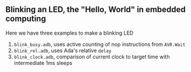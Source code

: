 Blinking an LED, the "Hello, World" in embedded computing
-----

Here we have three examples to make a blinking LED
1. `blink_busy.adb`, uses active counting of nop instructions from `AVR.Wait`
2. `blink_rel.adb`, uses Ada's relative `delay`
3. `blink_clock.adb`, comparison of current clock to target time with intermediate 1ms sleeps
